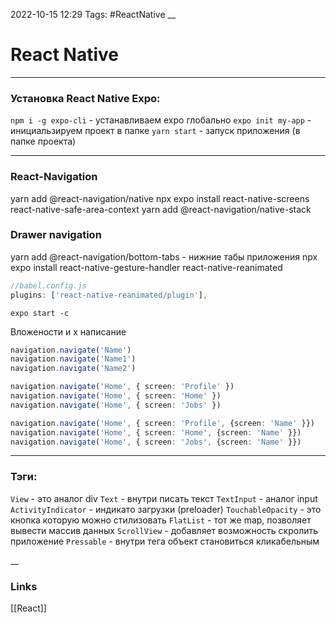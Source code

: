 2022-10-15 12:29
Tags: #ReactNative
__
# React Native

---

### Установка React Native Expo:
`npm i -g expo-cli` - устанавливаем  expo глобально
`expo init my-app` - инициальзируем проект в папке
`yarn start` - запуск приложения (в папке проекта)

---

### React-Navigation
yarn add @react-navigation/native
npx expo install react-native-screens react-native-safe-area-context
yarn add @react-navigation/native-stack

### Drawer navigation
yarn add @react-navigation/bottom-tabs - нижние табы приложения
npx expo install react-native-gesture-handler react-native-reanimated

```ts
//babel.config.js
plugins: ['react-native-reanimated/plugin'],
```
`expo start -c`

Вложености и х написание
```ts
navigation.navigate('Name')
navigation.navigate('Name1')
navigation.navigate('Name2')

navigation.navigate('Home', { screen: 'Profile' })
navigation.navigate('Home', { screen: 'Home' })
navigation.navigate('Home', { screen: 'Jobs' })

navigation.navigate('Home', { screen: 'Profile', {screen: 'Name' }})
navigation.navigate('Home', { screen: 'Home', {screen: 'Name' }})
navigation.navigate('Home', { screen: 'Jobs', {screen: 'Name' }})

```

---

### Тэги:
`View` - это аналог div
`Text` - внутри писать текст
`TextInput` - аналог input
`ActivityIndicator` - индикато загрузки (preloader)
`TouchableOpacity` - это кнопка которую можно стилизовать
`FlatList` - тот же map, позволяет вывести массив данных
`ScrollView` - добавляет возможность скролить приложение
`Pressable` - внутри тега объект становиться кликабельным

__
### Links
[[React]]